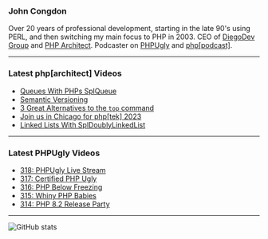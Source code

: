 ### John Congdon

Over 20 years of professional development, starting in the late 90's using PERL, and then switching my main focus to PHP in 2003.
CEO of [DiegoDev Group][ws_diegodev] and [PHP Architect][ws_phparch].
Podcaster on [PHPUgly][ws_phpugly] and [php[podcast]][ws_phparch].

---

### Latest php[architect] Videos
<!-- PHPARCHITECT:START -->
- [Queues With PHPs SplQueue](https://www.youtube.com/watch?v=TPKG4DK85p4)
- [Semantic Versioning](https://www.youtube.com/watch?v=e8HMJKux6GQ)
- [3 Great Alternatives to the  `top` command](https://www.youtube.com/watch?v=zGifHVEni98)
- [Join us in Chicago for php[tek] 2023](https://www.youtube.com/watch?v=Pw5-TYQZ3WE)
- [Linked Lists With SplDoublyLinkedList](https://www.youtube.com/watch?v=XhKb4TgvJng)
<!-- PHPARCHITECT:END -->

---

### Latest PHPUgly Videos
<!-- PHPUGLY:START -->
- [318: PHPUgly Live Stream](https://www.youtube.com/watch?v=v8XyaRrJ6MQ)
- [317: Certified PHP Ugly](https://www.youtube.com/watch?v=C7Kzs0fD9Ho)
- [316: PHP Below Freezing](https://www.youtube.com/watch?v=zU98eIjWYMA)
- [315: Whiny PHP Babies](https://www.youtube.com/watch?v=RIvsym46EtU)
- [314: PHP 8.2 Release Party](https://www.youtube.com/watch?v=VUZPL5yIcQc)
<!-- PHPUGLY:END -->

---

![GitHub stats](https://github-readme-stats.vercel.app/api?username=johncongdon&show_icons=true&hide_border=true&hide=stars&count_private=true)  


[ws_diegodev]: https://www.diegodev.com
[ws_phparch]: https://www.phparch.com
[ws_phpugly]: https://www.phpugly.com
